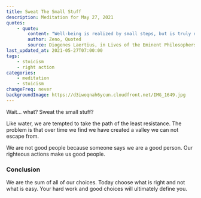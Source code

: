 ```yaml
---
title: Sweat The Small Stuff
description: Meditation for May 27, 2021
quotes:
    - quote:
        content: "Well-being is realized by small steps, but is truly no small thing."
        author: Zeno, Quoted
        source: Diogenes Laertius, in Lives of the Eminent Philosophers, 7.1.26
last_updated_at: 2021-05-27T07:00:00
tags:
    - stoicism
    - right action
categories:
    - meditation
    - stoicism
changeFreq: never
backgroundImage: https://d3iwoqnah6ycun.cloudfront.net/IMG_1649.jpg
---
```


Wait... what? Sweat the small stuff?

Like water, we are tempted to take the path of the least resistance. The problem is that over time we find we have 
created a valley we can not escape from.

We are not good people because someone says we are a good person. Our righteous actions make us good people.

### Conclusion

We are the sum of all of our choices. Today choose what is right and not what is easy. Your hard work and good choices 
will ultimately define you.
